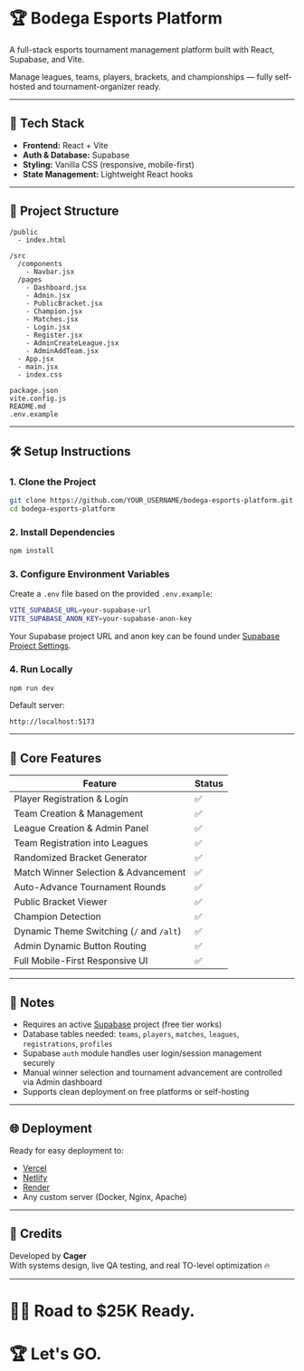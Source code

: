
# 🏆 Bodega Esports Platform

A full-stack esports tournament management platform built with React, Supabase, and Vite.

Manage leagues, teams, players, brackets, and championships — fully self-hosted and tournament-organizer ready.

---

## 🚀 Tech Stack

- **Frontend:** React + Vite
- **Auth & Database:** Supabase
- **Styling:** Vanilla CSS (responsive, mobile-first)
- **State Management:** Lightweight React hooks

---

## 📂 Project Structure

```
/public
  - index.html

/src
  /components
    - Navbar.jsx
  /pages
    - Dashboard.jsx
    - Admin.jsx
    - PublicBracket.jsx
    - Champion.jsx
    - Matches.jsx
    - Login.jsx
    - Register.jsx
    - AdminCreateLeague.jsx
    - AdminAddTeam.jsx
  - App.jsx
  - main.jsx
  - index.css

package.json
vite.config.js
README.md
.env.example
```

---

## 🛠️ Setup Instructions

### 1. Clone the Project

```bash
git clone https://github.com/YOUR_USERNAME/bodega-esports-platform.git
cd bodega-esports-platform
```

### 2. Install Dependencies

```bash
npm install
```

### 3. Configure Environment Variables

Create a `.env` file based on the provided `.env.example`:

```bash
VITE_SUPABASE_URL=your-supabase-url
VITE_SUPABASE_ANON_KEY=your-supabase-anon-key
```

Your Supabase project URL and anon key can be found under [Supabase Project Settings](https://app.supabase.com/).

### 4. Run Locally

```bash
npm run dev
```

Default server:  
```
http://localhost:5173
```

---

## 🔑 Core Features

| Feature | Status |
|---|---|
| Player Registration & Login | ✅ |
| Team Creation & Management | ✅ |
| League Creation & Admin Panel | ✅ |
| Team Registration into Leagues | ✅ |
| Randomized Bracket Generator | ✅ |
| Match Winner Selection & Advancement | ✅ |
| Auto-Advance Tournament Rounds | ✅ |
| Public Bracket Viewer | ✅ |
| Champion Detection | ✅ |
| Dynamic Theme Switching (`/` and `/alt`) | ✅ |
| Admin Dynamic Button Routing | ✅ |
| Full Mobile-First Responsive UI | ✅ |

---

## 📜 Notes

- Requires an active [Supabase](https://supabase.com/) project (free tier works)
- Database tables needed: `teams`, `players`, `matches`, `leagues`, `registrations`, `profiles`
- Supabase `auth` module handles user login/session management securely
- Manual winner selection and tournament advancement are controlled via Admin dashboard
- Supports clean deployment on free platforms or self-hosting

---

## 🌐 Deployment

Ready for easy deployment to:

- [Vercel](https://vercel.com/)
- [Netlify](https://www.netlify.com/)
- [Render](https://render.com/)
- Any custom server (Docker, Nginx, Apache)

---

## 🧐 Credits

Developed by **Cager**  
With systems design, live QA testing, and real TO-level optimization 🔥

---

# 🏋️‍♂️ Road to $25K Ready.  
# 🏆 Let's GO.
